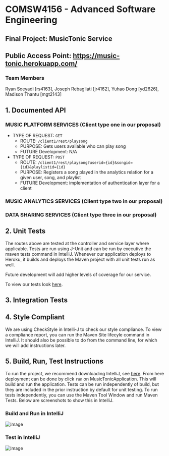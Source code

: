 # COMSW4156 - Advanced Software Engineering

## Final Project: MusicTonic Service

## Public Access Point: https://music-tonic.herokuapp.com/

### Team Members

Ryan Soeyadi [rs4163], Joseph Rebagliati [jr4162], Yuhao Dong [yd2626], Madison Thantu [mgt2143]

## 1. Documented API

### MUSIC PLATFORM SERVICES (Client type one in our proposal)

- TYPE OF REQUEST: `GET`
    - ROUTE: `/client1/rest/playsong`
    - PURPOSE: Gets users available who can play song
    - FUTURE Development: N/A
- TYPE OF REQUEST: `POST`
    - ROUTE: `/client1/rest/playsong?userid={id}&songid={id}&playlistid={id}`
    - PURPOSE: Registers a song played in the analytics relation for a given user, song, and playlist
    - FUTURE Development: implementation of authentication layer for a client

### MUSIC ANALYTICS SERVICES (Client type two in our proposal)

### DATA SHARING SERVICES  (Client type three in our proposal)

## 2. Unit Tests

The routes above are tested at the controller and service layer where applicable. Tests are run using J-Unit and can be run by executive the maven tests command in IntelliJ. Whenever our application deploys to Heroku, it builds and deploys
the Maven project with all unit tests run as well.

Future development will add higher levels of coverage for our service.

To view our tests look [here]('https://github.com/J-Rebs/friendly-couscous/tree/main/MusicTonic/src/test/java/com/example/musictonic').

## 3. Integration Tests

## 4. Style Compliant

We are using CheckStyle in Intelli-J to check our style compliance. To view a compliance report, you can run the Maven Site lifecyle command in IntelliJ. It should also be possible to do from the command line, for which we will add
instructions later.

## 5. Build, Run, Test Instructions

To run the project, we recommend downloading IntelliJ, see [here](https://www.jetbrains.com/idea/). From here deployment can be done by click `run` on MusicTonicApplication. This will build and run the application. Tests can be run
independently of build, but they are included in the prior instruction by default for unit testing. To run tests independently, you can use the Maven Tool Window and run Maven Tests. Below are screenshots to show this in IntelliJ.

### Build and Run in IntelliJ

![image](https://user-images.githubusercontent.com/84640075/197676982-2d11ce27-ec65-4ad3-bf0e-e516858d6eaa.png)

### Test in IntelliJ

![image](https://user-images.githubusercontent.com/84640075/197677593-b653a00f-21d8-45eb-8775-ffed29003ab1.png)


